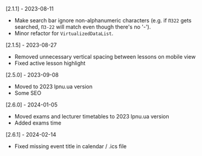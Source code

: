 [2.1.1] - 2023-08-11
- Make search bar ignore non-alphanumeric characters (e.g. if `ПЗ22` gets searched, `ПЗ-22` will match even though there's no '-').
- Minor refactor for `VirtualizedDataList`.

[2.1.5] - 2023-08-27
- Removed unnecessary vertical spacing between lessons on mobile view
- Fixed active lesson highlight 

[2.5.0] - 2023-09-08
- Moved to 2023 lpnu.ua version
- Some SEO

[2.6.0] - 2024-01-05
- Moved exams and lecturer timetables to 2023 lpnu.ua version
- Added exams time

[2.6.1] - 2024-02-14
- Fixed missing event title in calendar / .ics file
